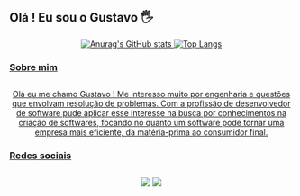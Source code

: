 ## Olá ! Eu sou o Gustavo 🖐️



<div align= "center">
  <a href="https://github.com/gustavo-campos">  
    
  ![Anurag's GitHub stats](https://github-readme-stats.vercel.app/api?username=gustavo-campos&show_icons=true&theme=transparent)
  ![Top Langs](https://github-readme-stats.vercel.app/api/top-langs/?username=gustavo-campos&&layout=compact&theme=transparent)
</div>



  ### Sobre mim
  ##
<div align= "center">
  <p>   Olá eu me chamo Gustavo ! Me interesso muito por engenharia e questões que envolvam resolução de problemas. Com a profissão de desenvolvedor de software pude aplicar esse interesse na busca por conhecimentos na criação de softwares, focando no quanto um software pode tornar uma empresa mais eficiente, da matéria-prima ao consumidor final.</p>
</div>
  


### Redes sociais
##
<div align= "center">
  <a href="https://instagram.com/gustavoprog" target="_blank"><img src="https://img.shields.io/badge/-Instagram-%23E4405F?style=for-the-badge&logo=instagram&logoColor=white" target="_blank"></a>
    <a href = "mailto:contatogustavoprogp@gmail.com"><img src="https://img.shields.io/badge/-Gmail-%23333?style=for-the-badge&logo=gmail&logoColor=white" target="_blank"></a>
</div>
